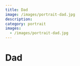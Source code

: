 ```yaml
---
title: Dad
image: /images/portrait-dad.jpg
description:
category: portrait
images:
  - /images/portrait-dad.jpg
---
```


# Dad
